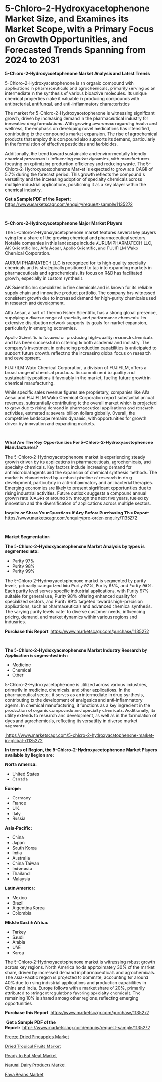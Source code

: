 <p><h1>5-Chloro-2-Hydroxyacetophenone Market Size, and Examines its Market Scope, with a Primary Focus on Growth Opportunities, and Forecasted Trends Spanning from 2024 to 2031</h1></p><p><strong>5-Chloro-2-Hydroxyacetophenone Market Analysis and Latest Trends</strong></p>
<p><p>5-Chloro-2-Hydroxyacetophenone is an organic compound with applications in pharmaceuticals and agrochemicals, primarily serving as an intermediate in the synthesis of various bioactive molecules. Its unique chemical properties make it valuable in producing compounds with antibacterial, antifungal, and anti-inflammatory characteristics.</p><p>The market for 5-Chloro-2-Hydroxyacetophenone is witnessing significant growth, driven by increasing demand in the pharmaceutical industry for innovative drug formulations. With growing awareness regarding health and wellness, the emphasis on developing novel medications has intensified, contributing to the compound's market expansion. The rise of agrochemical products that employ this compound also supports its demand, particularly in the formulation of effective pesticides and herbicides.</p><p>Additionally, the trend toward sustainable and environmentally friendly chemical processes is influencing market dynamics, with manufacturers focusing on optimizing production efficiency and reducing waste. The 5-Chloro-2-Hydroxyacetophenone Market is expected to grow at a CAGR of 5.7% during the forecast period. This growth reflects the compound's versatility and the increasing adoption of specialty chemicals across multiple industrial applications, positioning it as a key player within the chemical industry.</p></p>
<p><strong>Get a Sample PDF of the Report:&nbsp;</strong> <a href="https://www.marketscagr.com/enquiry/request-sample/1135272?utm_campaign=1349&utm_medium=2&utm_source=Github&utm_content=ia&utm_term=09102024&utm_id=5-chloro-2-hydroxyacetophenone">https://www.marketscagr.com/enquiry/request-sample/1135272</a></p>
<p>&nbsp;</p>
<p><strong>5-Chloro-2-Hydroxyacetophenone Major Market Players</strong></p>
<p><p>The 5-Chloro-2-Hydroxyacetophenone market features several key players vying for a share of the growing chemical and pharmaceutical sectors. Notable companies in this landscape include AURUM PHARMATECH LLC, AK Scientific Inc, Alfa Aesar, Apollo Scientific, and FUJIFILM Wako Chemical Corporation.</p><p>AURUM PHARMATECH LLC is recognized for its high-quality specialty chemicals and is strategically positioned to tap into expanding markets in pharmaceuticals and agrochemicals. Its focus on R&D has facilitated growth, especially in custom synthesis.</p><p>AK Scientific Inc specializes in fine chemicals and is known for its reliable supply chain and innovative product portfolio. The company has witnessed consistent growth due to increased demand for high-purity chemicals used in research and development.</p><p>Alfa Aesar, a part of Thermo Fisher Scientific, has a strong global presence, supplying a diverse range of specialty and performance chemicals. Its extensive distribution network supports its goals for market expansion, particularly in emerging economies.</p><p>Apollo Scientific is focused on producing high-quality research chemicals and has been successful in catering to both academia and industry. The company’s investment in enhancing production capabilities is anticipated to support future growth, reflecting the increasing global focus on research and development.</p><p>FUJIFILM Wako Chemical Corporation, a division of FUJIFILM, offers a broad range of chemical products. Its commitment to quality and sustainability positions it favorably in the market, fueling future growth in chemical manufacturing.</p><p>While specific sales revenue figures are proprietary, companies like Alfa Aesar and FUJIFILM Wako Chemical Corporation report substantial annual revenues, substantially contributing to the overall market which is projected to grow due to rising demand in pharmaceutical applications and research activities, estimated at several billion dollars globally. Overall, the competitive landscape remains dynamic, with opportunities for growth driven by innovation and expanding markets.</p></p>
<p>&nbsp;</p>
<p><strong>What Are The Key Opportunities For 5-Chloro-2-Hydroxyacetophenone Manufacturers?</strong></p>
<p><p>The 5-Chloro-2-Hydroxyacetophenone market is experiencing steady growth driven by its applications in pharmaceuticals, agrochemicals, and specialty chemicals. Key factors include increasing demand for antimicrobial agents and the expansion of chemical synthesis methods. The market is characterized by a robust pipeline of research in drug development, particularly in anti-inflammatory and antibacterial therapies. Emerging economies are likely to present significant opportunities due to rising industrial activities. Future outlook suggests a compound annual growth rate (CAGR) of around 5% through the next five years, fueled by innovation and the diversification of applications across multiple sectors.</p></p>
<p><strong>Inquire or Share Your Questions If Any Before Purchasing This Report:</strong> <a href="https://www.marketscagr.com/enquiry/pre-order-enquiry/1135272?utm_campaign=1349&utm_medium=2&utm_source=Github&utm_content=ia&utm_term=09102024&utm_id=5-chloro-2-hydroxyacetophenone">https://www.marketscagr.com/enquiry/pre-order-enquiry/1135272</a></p>
<p>&nbsp;</p>
<p><strong>Market Segmentation</strong></p>
<p><strong>The 5-Chloro-2-Hydroxyacetophenone Market Analysis by types is segmented into:</strong></p>
<p><ul><li>Purity 97%</li><li>Purity 98%</li><li>Purity 99%</li></ul></p>
<p><p>The 5-Chloro-2-Hydroxyacetophenone market is segmented by purity levels, primarily categorized into Purity 97%, Purity 98%, and Purity 99%. Each purity level serves specific industrial applications, with Purity 97% suitable for general use, Purity 98% offering enhanced quality for specialized sectors, and Purity 99% targeted towards high-precision applications, such as pharmaceuticals and advanced chemical synthesis. The varying purity levels cater to diverse customer needs, influencing pricing, demand, and market dynamics within various regions and industries.</p></p>
<p><strong>Purchase this Report:&nbsp;</strong><a href="https://www.marketscagr.com/purchase/1135272?utm_campaign=1349&utm_medium=2&utm_source=Github&utm_content=ia&utm_term=09102024&utm_id=5-chloro-2-hydroxyacetophenone">https://www.marketscagr.com/purchase/1135272</a></p>
<p>&nbsp;</p>
<p><strong>The 5-Chloro-2-Hydroxyacetophenone Market Industry Research by Application is segmented into:</strong></p>
<p><ul><li>Medicine</li><li>Chemical</li><li>Other</li></ul></p>
<p><p>5-Chloro-2-Hydroxyacetophenone is utilized across various industries, primarily in medicine, chemicals, and other applications. In the pharmaceutical sector, it serves as an intermediate in drug synthesis, contributing to the development of analgesics and anti-inflammatory agents. In chemical manufacturing, it functions as a key ingredient in the production of organic compounds and specialty chemicals. Additionally, its utility extends to research and development, as well as in the formulation of dyes and agrochemicals, reflecting its versatility in diverse market segments.</p></p>
<p><a href="https://www.marketscagr.com/5-chloro-2-hydroxyacetophenone-market-in-global-r1135272?utm_campaign=1349&utm_medium=2&utm_source=Github&utm_content=ia&utm_term=09102024&utm_id=5-chloro-2-hydroxyacetophenone">&nbsp;https://www.marketscagr.com/5-chloro-2-hydroxyacetophenone-market-in-global-r1135272</a></p>
<p><strong>In terms of Region, the 5-Chloro-2-Hydroxyacetophenone Market Players available by Region are:</strong></p>
<p>
    <p> <strong> North America: </strong>
        <ul>
            <li>United States</li>
            <li>Canada</li>
        </ul>
        </p> 
    <p> <strong> Europe: </strong>
        <ul>
            <li>Germany</li>
            <li>France</li>
            <li>U.K.</li>
            <li>Italy</li>
            <li>Russia</li>
        </ul>
        </p> 
    <p> <strong> Asia-Pacific: </strong>
        <ul>
            <li>China</li>
            <li>Japan</li>
            <li>South Korea</li>
            <li>India</li>
            <li>Australia</li>
            <li>China Taiwan</li>
            <li>Indonesia</li>
            <li>Thailand</li>
            <li>Malaysia</li>
        </ul>
        </p> 
    <p> <strong> Latin America: </strong>
        <ul>
            <li>Mexico</li>
            <li>Brazil</li>
            <li>Argentina Korea</li>
            <li>Colombia</li>
        </ul>
        </p> 
    <p> <strong> Middle East & Africa: </strong>
        <ul>
            <li>Turkey</li>
            <li>Saudi</li>
            <li>Arabia</li>
            <li>UAE</li>
            <li>Korea</li>
        </ul>
    </p>
    </p>
<p><p>The 5-Chloro-2-Hydroxyacetophenone market is witnessing robust growth across key regions. North America holds approximately 30% of the market share, driven by increased demand in pharmaceuticals and agrochemicals. The Asia-Pacific region is projected to dominate, accounting for around 40% due to rising industrial applications and production capabilities in China and India. Europe follows with a market share of 20%, primarily attributed to stringent regulations favoring specialty chemicals. The remaining 10% is shared among other regions, reflecting emerging opportunities.</p></p>
<p><strong>Purchase this Report: </strong><a href="https://www.marketscagr.com/purchase/1135272?utm_campaign=1349&utm_medium=2&utm_source=Github&utm_content=ia&utm_term=09102024&utm_id=5-chloro-2-hydroxyacetophenone">https://www.marketscagr.com/purchase/1135272</a></p>
<p>&nbsp;<strong>Get a Sample PDF of the Report:&nbsp;&nbsp;</strong><a href="https://www.marketscagr.com/enquiry/request-sample/1135272?utm_campaign=1349&utm_medium=2&utm_source=Github&utm_content=ia&utm_term=09102024&utm_id=5-chloro-2-hydroxyacetophenone">https://www.marketscagr.com/enquiry/request-sample/1135272</a></p>
<p><strong></strong></p>
<p><p><a href="https://issuu.com/reportprime-2/docs/freeze-dried-pineapples-market-size_2218160c7375ab?utm_campaign=1349&utm_medium=2&utm_source=Github&utm_content=ia&utm_term=09102024&utm_id=5-chloro-2-hydroxyacetophenone">Freeze Dried Pineapples Market</a></p><p><a href="https://issuu.com/reportprime-2/docs/dried-tropical-fruits-market-size-2_11f0376cbe4933?utm_campaign=1349&utm_medium=2&utm_source=Github&utm_content=ia&utm_term=09102024&utm_id=5-chloro-2-hydroxyacetophenone">Dried Tropical Fruits Market</a></p><p><a href="https://www.linkedin.com/pulse/ready-eat-meat-industry-sector-market-dynamics-future-scenarios-0xaze?utm_campaign=1349&utm_medium=2&utm_source=Github&utm_content=ia&utm_term=09102024&utm_id=5-chloro-2-hydroxyacetophenone">Ready to Eat Meat Market</a></p><p><a href="https://www.linkedin.com/pulse/key-drivers-natural-dairy-products-market-trends-future-outlook-qzkue?utm_campaign=1349&utm_medium=2&utm_source=Github&utm_content=ia&utm_term=09102024&utm_id=5-chloro-2-hydroxyacetophenone">Natural Dairy Products Market</a></p><p><a href="https://www.linkedin.com/pulse/global-fava-beans-industry-analysis-report-market-size-share-trends-r9uve?utm_campaign=1349&utm_medium=2&utm_source=Github&utm_content=ia&utm_term=09102024&utm_id=5-chloro-2-hydroxyacetophenone">Fava Beans Market</a></p></p>